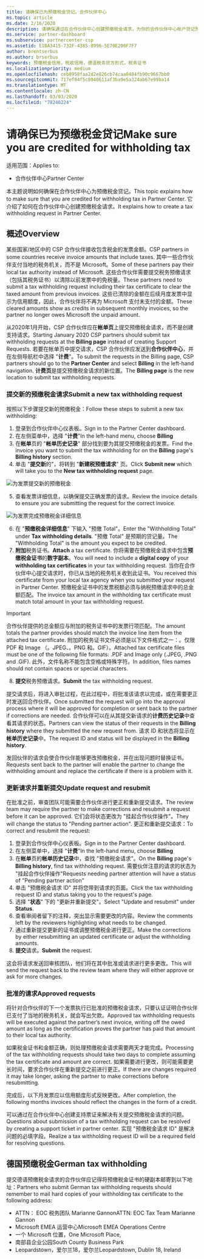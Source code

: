 ```yaml
---
title: 请确保已为预缴税金贷记。合作伙伴中心
ms.topic: article
ms.date: 2/16/2020
description: 请确保通过在合作伙伴中心创建预缴税金请求，为你的合作伙伴中心帐户贷记预缴税金。
ms.service: partner-dashboard
ms.subservice: partnercenter-csp
ms.assetid: E1BA3415-732F-4385-8996-5E79E200F7F7
author: brentserbus
ms.author: brserbus
keywords: 预缴税金信用，税收信用，德语税务贷方形式，税务证书
ms.localizationpriority: medium
ms.openlocfilehash: ceb8958faa2d2e826cb74caa0484fb90c9667bb0
ms.sourcegitcommit: 717ef04f5c0040611af3ba9e5a324ab67e99ba14
ms.translationtype: MT
ms.contentlocale: zh-CN
ms.lasthandoff: 03/03/2020
ms.locfileid: "78240224"
---
```

# <a name="make-sure-you-are-credited-for-withholding-tax"></a><span data-ttu-id="1dbc1-104">请确保已为预缴税金贷记</span><span class="sxs-lookup"><span data-stu-id="1dbc1-104">Make sure you are credited for withholding tax</span></span>

<span data-ttu-id="1dbc1-105">适用范围：</span><span class="sxs-lookup"><span data-stu-id="1dbc1-105">Applies to:</span></span>

- <span data-ttu-id="1dbc1-106">合作伙伴中心</span><span class="sxs-lookup"><span data-stu-id="1dbc1-106">Partner Center</span></span>

<span data-ttu-id="1dbc1-107">本主题说明如何确保在合作伙伴中心为预缴税金贷记。</span><span class="sxs-lookup"><span data-stu-id="1dbc1-107">This topic explains how to make sure that you are credited for withholding tax in Partner Center.</span></span> <span data-ttu-id="1dbc1-108">它介绍了如何在合作伙伴中心创建预缴税金请求。</span><span class="sxs-lookup"><span data-stu-id="1dbc1-108">It explains how to create a tax withholding request in Partner Center.</span></span>

## <a name="overview"></a><span data-ttu-id="1dbc1-109">概述</span><span class="sxs-lookup"><span data-stu-id="1dbc1-109">Overview</span></span>

<span data-ttu-id="1dbc1-110">某些国家/地区中的 CSP 合作伙伴接收包含税金的发票金额。</span><span class="sxs-lookup"><span data-stu-id="1dbc1-110">CSP partners in some countries receive invoice amounts that include taxes.</span></span> <span data-ttu-id="1dbc1-111">其中一些合作伙伴支付当地的税务机关，而不是 Microsoft。</span><span class="sxs-lookup"><span data-stu-id="1dbc1-111">Some of these partners pay their local tax authority instead of Microsoft.</span></span> <span data-ttu-id="1dbc1-112">这些合作伙伴需要提交税务预缴请求（包括其税务证书）以清除以前发票中的免税量。</span><span class="sxs-lookup"><span data-stu-id="1dbc1-112">These partners need to submit a tax withholding request including their tax certificate to clear the taxed amount from previous invoices.</span></span> <span data-ttu-id="1dbc1-113">这些已清除的金额在后续月度发票中显示为信用额度，因此，合作伙伴将不再为 Microsoft 支付未支付的金额。</span><span class="sxs-lookup"><span data-stu-id="1dbc1-113">These cleared amounts show as credits in subsequent monthly invoices, so the partner no longer owes Microsoft the unpaid amount.</span></span>

<span data-ttu-id="1dbc1-114">从2020年1月开始，CSP 合作伙伴应在**帐单页**上提交预缴税金请求，而不是创建支持请求。</span><span class="sxs-lookup"><span data-stu-id="1dbc1-114">Starting January 2020 CSP partners should submit tax withholding requests at the **Billing page** instead of creating Support Requests.</span></span> <span data-ttu-id="1dbc1-115">若要在帐单页中提交请求，CSP 合作伙伴应发送到**合作伙伴中心**，并在左侧导航栏中选择 "**计费**"。</span><span class="sxs-lookup"><span data-stu-id="1dbc1-115">To submit the requests in the Billing page, CSP partners should go to the **Partner Center** and select **Billing** in the left-hand navigation.</span></span> <span data-ttu-id="1dbc1-116">**计费页**是提交预缴税金请求的新位置。</span><span class="sxs-lookup"><span data-stu-id="1dbc1-116">The **Billing page** is the new location to submit tax withholding requests.</span></span> 

### <a name="submit-a-new-tax-withholding-request"></a><span data-ttu-id="1dbc1-117">提交新的预缴税金请求</span><span class="sxs-lookup"><span data-stu-id="1dbc1-117">Submit a new tax withholding request</span></span>

<span data-ttu-id="1dbc1-118">按照以下步骤提交新的预缴税金：</span><span class="sxs-lookup"><span data-stu-id="1dbc1-118">Follow these steps to submit a new tax withholding:</span></span>

1. <span data-ttu-id="1dbc1-119">登录到合作伙伴中心仪表板。</span><span class="sxs-lookup"><span data-stu-id="1dbc1-119">Sign in to the Partner Center dashboard.</span></span>
2. <span data-ttu-id="1dbc1-120">在左侧菜单中，选择 "**计费**"</span><span class="sxs-lookup"><span data-stu-id="1dbc1-120">In the left-hand menu, choose **Billing**</span></span>
3. <span data-ttu-id="1dbc1-121">在**帐单**页的 "**帐单历史记录**" 部分找到要为其提交预缴税金的发票。</span><span class="sxs-lookup"><span data-stu-id="1dbc1-121">Find the invoice you want to submit the tax withholding for on the **Billing** page's **Billing history** section.</span></span>
4. <span data-ttu-id="1dbc1-122">单击 "**提交新**的"，将转到 "**新建税预缴请求**" 页。</span><span class="sxs-lookup"><span data-stu-id="1dbc1-122">Click **Submit new** which will take you to the **New tax withholding request** page.</span></span>

![为发票提交新的预缴税金](images/wht1.png)

5. <span data-ttu-id="1dbc1-124">查看发票详细信息，以确保提交正确发票的请求。</span><span class="sxs-lookup"><span data-stu-id="1dbc1-124">Review the invoice details to ensure you are submitting the request for the correct invoice.</span></span>

![为发票完成预缴税金详细信息](images/wht2.png)

6. <span data-ttu-id="1dbc1-126">在 "**预缴税金详细信息**" 下输入 "预缴 Total"。</span><span class="sxs-lookup"><span data-stu-id="1dbc1-126">Enter the "Withholding Total" under **Tax withholding details**.</span></span> <span data-ttu-id="1dbc1-127">"预缴 Total" 是预期的贷记量。</span><span class="sxs-lookup"><span data-stu-id="1dbc1-127">The "Withholding Total" is the amount you expect to be credited.</span></span>
7. <span data-ttu-id="1dbc1-128">**附加**税务证书。</span><span class="sxs-lookup"><span data-stu-id="1dbc1-128">**Attach** a tax certificate.</span></span> <span data-ttu-id="1dbc1-129">你将需要在预缴税金请求中包含**预缴税金证书**的**数字副本**。</span><span class="sxs-lookup"><span data-stu-id="1dbc1-129">You will need to include a **digital copy** of your **withholding tax certificates** in your tax withholding request.</span></span> <span data-ttu-id="1dbc1-130">当你在合作伙伴中心提交请求时，你已从当地的税务机关收到此证书。</span><span class="sxs-lookup"><span data-stu-id="1dbc1-130">You received this certificate from your local tax agency when you submitted your request in Partner Center.</span></span> <span data-ttu-id="1dbc1-131">预缴税金证书中的发票税额必须与纳税预缴请求中的总金额匹配。</span><span class="sxs-lookup"><span data-stu-id="1dbc1-131">The invoice tax amount in the withholding tax certificate must match total amount in your tax withholding request.</span></span> 

> [!IMPORTANT]
> <span data-ttu-id="1dbc1-132">合作伙伴提供的总金额应与附加的税务证书中的发票行项匹配。</span><span class="sxs-lookup"><span data-stu-id="1dbc1-132">The amount totals the partner provides should match the invoice line item from the attached tax certificate.</span></span> <span data-ttu-id="1dbc1-133">附加的税务证书文件必须是以下文件格式之一：。仅限 PDF 和 Image （。JPEG、。PNG 和。GIF）。</span><span class="sxs-lookup"><span data-stu-id="1dbc1-133">Attached tax certificate files must be one of the following file formats: .PDF and Image only (.JPEG, .PNG and .GIF).</span></span> <span data-ttu-id="1dbc1-134">此外，文件名称不能包含空格或特殊字符。</span><span class="sxs-lookup"><span data-stu-id="1dbc1-134">In addition, files names should not contain  spaces or special characters.</span></span>

8. <span data-ttu-id="1dbc1-135">**提交**税务预缴请求。</span><span class="sxs-lookup"><span data-stu-id="1dbc1-135">**Submit** the tax withholding request.</span></span>

<span data-ttu-id="1dbc1-136">提交请求后，将进入审批过程，在此过程中，将批准该请求以完成，或在需要更正时发送回合作伙伴。</span><span class="sxs-lookup"><span data-stu-id="1dbc1-136">Once submitted the request will go into the approval process where it will be approved for completion or sent back to the partner if corrections are needed.</span></span> <span data-ttu-id="1dbc1-137">合作伙伴可以在从其提交新请求的**计费历史记录**中查看其请求的状态。</span><span class="sxs-lookup"><span data-stu-id="1dbc1-137">Partners can view the status of their requests in the **Billing history** where they submitted the new request from.</span></span> <span data-ttu-id="1dbc1-138">请求 ID 和状态将显示在**帐单历史记录**中。</span><span class="sxs-lookup"><span data-stu-id="1dbc1-138">The request ID and status will be displayed in the **Billing history**.</span></span>

<span data-ttu-id="1dbc1-139">发回伙伴的请求会使合作伙伴能够更改预缴税金，并在出现问题时替换证书。</span><span class="sxs-lookup"><span data-stu-id="1dbc1-139">Requests sent back to the partner will enable the partner to change the withholding amount and replace the certificate if there is a problem with it.</span></span> 

### <a name="update-request-and-resubmit"></a><span data-ttu-id="1dbc1-140">更新请求并重新提交</span><span class="sxs-lookup"><span data-stu-id="1dbc1-140">Update request and resubmit</span></span>

<span data-ttu-id="1dbc1-141">在批准之前，审查团队可能需要合作伙伴进行更正和重新提交请求。</span><span class="sxs-lookup"><span data-stu-id="1dbc1-141">The review team may require the partner to make corrections and resubmit a request before it can be approved.</span></span> <span data-ttu-id="1dbc1-142">它们会将状态更改为 "挂起合作伙伴操作"。</span><span class="sxs-lookup"><span data-stu-id="1dbc1-142">They will change the status to "Pending partner action".</span></span> <span data-ttu-id="1dbc1-143">更正和重新提交请求：</span><span class="sxs-lookup"><span data-stu-id="1dbc1-143">To correct and resubmit the request:</span></span>
 
1. <span data-ttu-id="1dbc1-144">登录到合作伙伴中心仪表板。</span><span class="sxs-lookup"><span data-stu-id="1dbc1-144">Sign in to the Partner Center dashboard.</span></span>
2. <span data-ttu-id="1dbc1-145">在左侧菜单中，选择 "**计费**"</span><span class="sxs-lookup"><span data-stu-id="1dbc1-145">In the left-hand menu, choose **Billing**</span></span>
3. <span data-ttu-id="1dbc1-146">在**帐单**页的**帐单历史记录**中，查找 "预缴税金请求"。</span><span class="sxs-lookup"><span data-stu-id="1dbc1-146">On the **Billing** page's **Billing history**, find tax withholding request.</span></span> <span data-ttu-id="1dbc1-147">需要伙伴注意的请求的状态为 "挂起合作伙伴操作"</span><span class="sxs-lookup"><span data-stu-id="1dbc1-147">Requests needing partner attention will have a status of "Pending partner action"</span></span>
4. <span data-ttu-id="1dbc1-148">单击 "预缴税金请求 ID" 并将您带到请求的页面。</span><span class="sxs-lookup"><span data-stu-id="1dbc1-148">Click the tax withholding request ID and status taking you to the request's page.</span></span>
5. <span data-ttu-id="1dbc1-149">选择 "**状态**" 下的 "更新并重新提交"。</span><span class="sxs-lookup"><span data-stu-id="1dbc1-149">Select "Update and resubmit" under **Status**.</span></span>
6. <span data-ttu-id="1dbc1-150">查看审阅者留下的注释，突出显示需要更改的内容。</span><span class="sxs-lookup"><span data-stu-id="1dbc1-150">Review the comments left by the reviewers highlighting what needs to be changed.</span></span>
7. <span data-ttu-id="1dbc1-151">通过重新提交更新的证书或调整预缴税金进行更正。</span><span class="sxs-lookup"><span data-stu-id="1dbc1-151">Make the corrections by either resubmitting an updated certificate or adjust the withholding amounts.</span></span>
8. <span data-ttu-id="1dbc1-152">**提交**请求。</span><span class="sxs-lookup"><span data-stu-id="1dbc1-152">**Submit** the request.</span></span> 

<span data-ttu-id="1dbc1-153">这会将请求发送回审核团队，他们将在其中批准或请求进行更多更改。</span><span class="sxs-lookup"><span data-stu-id="1dbc1-153">This will send the request back to the review team where they will either approve or ask for more changes.</span></span>
 
### <a name="approved-requests"></a><span data-ttu-id="1dbc1-154">批准的请求</span><span class="sxs-lookup"><span data-stu-id="1dbc1-154">Approved requests</span></span>

<span data-ttu-id="1dbc1-155">将针对合作伙伴的下一个发票执行已批准的预缴税金请求，只要认证证明合作伙伴已支付了当地的税务机关，就会写出欠款。</span><span class="sxs-lookup"><span data-stu-id="1dbc1-155">Approved tax withholding requests will be executed against the partner’s next invoice, writing off the owed amount as long as the certification proves the partner has paid that amount to their local tax authority.</span></span>

<span data-ttu-id="1dbc1-156">如果税金证书和金额正确，则处理预缴税金请求需要两天才能完成。</span><span class="sxs-lookup"><span data-stu-id="1dbc1-156">Processing of the tax withholding requests should take two days to complete assuming the tax certificate and amount are correct.</span></span> <span data-ttu-id="1dbc1-157">如果需要进行更改，则可能需要更长时间，要求合作伙伴在重新提交之前进行更正。</span><span class="sxs-lookup"><span data-stu-id="1dbc1-157">If there are changes required it may take longer, asking the partner to make corrections before resubmitting.</span></span>

<span data-ttu-id="1dbc1-158">完成后，以下月发票应以信用额度形式反映更改。</span><span class="sxs-lookup"><span data-stu-id="1dbc1-158">After completion, the following months invoices should reflect the changes in the form of a credit.</span></span>
 
<span data-ttu-id="1dbc1-159">可以通过在合作伙伴中心创建支持票证来解决有关提交预缴税金请求的问题。</span><span class="sxs-lookup"><span data-stu-id="1dbc1-159">Questions about submission of a tax withholding request can be resolved by creating a support ticket in partner center.</span></span> <span data-ttu-id="1dbc1-160">实现 "预缴税金请求 ID" 是解决问题的必填字段。</span><span class="sxs-lookup"><span data-stu-id="1dbc1-160">Realize a tax withholding request ID will be a required field for resolving questions.</span></span>

## <a name="german-tax-withholding"></a><span data-ttu-id="1dbc1-161">德国预缴税金</span><span class="sxs-lookup"><span data-stu-id="1dbc1-161">German tax withholding</span></span>

<span data-ttu-id="1dbc1-162">提交德语预缴税金请求的合作伙伴应记得将预缴税金证书的硬副本邮寄到以下地址：</span><span class="sxs-lookup"><span data-stu-id="1dbc1-162">Partners who submit German tax withholding requests should remember to mail hard copies of your withholding tax certificate to the following address:</span></span> 

- <span data-ttu-id="1dbc1-163">ATTN： EOC 税务团队 Marianne Gannon</span><span class="sxs-lookup"><span data-stu-id="1dbc1-163">ATTN: EOC Tax Team Marianne Gannon</span></span>
- <span data-ttu-id="1dbc1-164">Microsoft EMEA 运营中心</span><span class="sxs-lookup"><span data-stu-id="1dbc1-164">Microsoft EMEA Operations Centre</span></span>
- <span data-ttu-id="1dbc1-165">一个 Microsoft 位置，</span><span class="sxs-lookup"><span data-stu-id="1dbc1-165">One Microsoft Place,</span></span>
- <span data-ttu-id="1dbc1-166">南部县企业公园</span><span class="sxs-lookup"><span data-stu-id="1dbc1-166">South County Business Park</span></span>
- <span data-ttu-id="1dbc1-167">Leopardstown，爱尔兰18，爱尔兰</span><span class="sxs-lookup"><span data-stu-id="1dbc1-167">Leopardstown, Dublin 18, Ireland</span></span>

